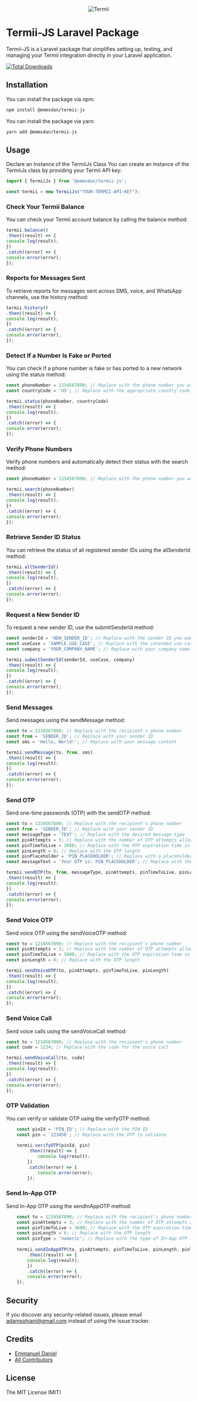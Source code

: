 <p align="center">
    <img title="Termii" src="https://developers.termii.com/termii-logo.svg"/>
</p>

# Termii-JS Laravel Package

Termii-JS is a Laravel package that simplifies setting up, testing, and managing your Termii integration directly in your Laravel application.

[![Total Downloads](https://img.shields.io/packagist/dt/zeevx/Termii-JS.svg?style=flat-square)](https://packagist.org/packages/emmsdan/Termii-JS)

## Installation

You can install the package via npm:

```bash
npm install @emmsdan/termii-js
```
You can install the package via yarn:

```bash
yarn add @emmsdan/termii-js
```

## Usage
Declare an Instance of the TermiiJs Class
You can create an instance of the TermiiJs class by providing your Termii API key:

```ts
import { TermiiJs } from '@emmsdan/termii-js';

const termii = new TermiiJs("YOUR-TERMII-API-KEY");
```

### Check Your Termii Balance
You can check your Termii account balance by calling the balance method:

```typescript
termii.balance()
.then((result) => {
console.log(result);
})
.catch((error) => {
console.error(error);
});
```

### Reports for Messages Sent
To retrieve reports for messages sent across SMS, voice, and WhatsApp channels, use the history method:

```typescript
termii.history()
.then((result) => {
console.log(result);
})
.catch((error) => {
console.error(error);
});
```

### Detect If a Number Is Fake or Ported
You can check if a phone number is fake or has ported to a new network using the status method:

```typescript
const phoneNumber = 1234567890; // Replace with the phone number you want to check
const countryCode = 'US'; // Replace with the appropriate country code

termii.status(phoneNumber, countryCode)
.then((result) => {
console.log(result);
})
.catch((error) => {
console.error(error);
});
```

### Verify Phone Numbers
Verify phone numbers and automatically detect their status with the search method:

```typescript
const phoneNumber = 1234567890; // Replace with the phone number you want to verify

termii.search(phoneNumber)
.then((result) => {
console.log(result);
})
.catch((error) => {
console.error(error);
});
```

### Retrieve Sender ID Status
You can retrieve the status of all registered sender IDs using the allSenderId method:

```typescript
termii.allSenderId()
.then((result) => {
console.log(result);
})
.catch((error) => {
console.error(error);
});
```

### Request a New Sender ID
To request a new sender ID, use the submitSenderId method:

```typescript
const senderId = 'NEW_SENDER_ID'; // Replace with the sender ID you want to request
const useCase = 'SAMPLE_USE_CASE'; // Replace with the intended use case
const company = 'YOUR_COMPANY_NAME'; // Replace with your company name

termii.submitSenderId(senderId, useCase, company)
.then((result) => {
console.log(result);
})
.catch((error) => {
console.error(error);
});
```

### Send Messages
Send messages using the sendMessage method:

```typescript
const to = 1234567890; // Replace with the recipient's phone number
const from = 'SENDER_ID'; // Replace with your sender ID
const sms = 'Hello, World!'; // Replace with your message content

termii.sendMessage(to, from, sms)
.then((result) => {
console.log(result);
})
.catch((error) => {
console.error(error);
});
```

### Send OTP
Send one-time passwords (OTP) with the sendOTP method:

```typescript
const to = 1234567890; // Replace with the recipient's phone number
const from = 'SENDER_ID'; // Replace with your sender ID
const messageType = 'TEXT'; // Replace with the desired message type
const pinAttempts = 3; // Replace with the number of OTP attempts allowed
const pinTimeToLive = 3600; // Replace with the OTP expiration time in seconds
const pinLength = 6; // Replace with the OTP length
const pinPlaceholder = 'PIN_PLACEHOLDER'; // Replace with a placeholder for the OTP
const messageText = 'Your OTP is: PIN_PLACEHOLDER'; // Replace with the message text

termii.sendOTP(to, from, messageType, pinAttempts, pinTimeToLive, pinLength, pinPlaceholder, messageText)
.then((result) => {
console.log(result);
})
.catch((error) => {
console.error(error);
});
```

### Send Voice OTP
Send voice OTP using the sendVoiceOTP method:

```typescript
const to = 1234567890; // Replace with the recipient's phone number
const pinAttempts = 3; // Replace with the number of OTP attempts allowed
const pinTimeToLive = 3600; // Replace with the OTP expiration time in seconds
const pinLength = 6; // Replace with the OTP length

termii.sendVoiceOTP(to, pinAttempts, pinTimeToLive, pinLength)
.then((result) => {
console.log(result);
})
.catch((error) => {
console.error(error);
});
```

### Send Voice Call
Send voice calls using the sendVoiceCall method:

```typescript
const to = 1234567890; // Replace with the recipient's phone number
const code = 1234; // Replace with the code for the voice call

termii.sendVoiceCall(to, code)
.then((result) => {
console.log(result);
})
.catch((error) => {
console.error(error);
});
```

### OTP Validation
You can verify or validate OTP using the verifyOTP method:

```typescript
    const pinId = 'PIN_ID'; // Replace with the PIN ID
    const pin = '123456'; // Replace with the OTP to validate
    
    termii.verifyOTP(pinId, pin)
        .then((result) => {
            console.log(result);
        })
        .catch((error) => {
            console.error(error);
        });
```

### Send In-App OTP
Send In-App OTP using the sendInAppOTP method:

```typescript
    const to = 1234567890; // Replace with the recipient's phone number
    const pinAttempts = 3; // Replace with the number of OTP attempts allowed
    const pinTimeToLive = 3600; // Replace with the OTP expiration time in seconds
    const pinLength = 6; // Replace with the OTP length
    const pinType = 'numeric'; // Replace with the type of In-App OTP
    
    termii.sendInAppOTP(to, pinAttempts, pinTimeToLive, pinLength, pinType)
        .then((result) => {
        console.log(result);
        })
        .catch((error) => {
        console.error(error);
    });
```


## Security
If you discover any security-related issues, please email adamsohiani@gmail.com instead of using the issue tracker.


## Credits

-   [Emmanuel Daniel](https://github.com/emmsdan)
-   [All Contributors](../../contributors)

## License

The MIT License (MIT)